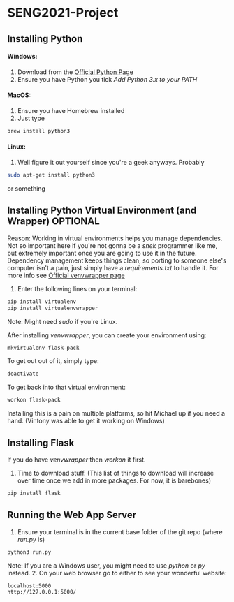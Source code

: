 # SENG2021-Project

## Installing Python
#### Windows:
1. Download from the [Official Python Page](https://www.python.org/downloads/)
2. Ensure you have Python you tick _Add Python 3.x to your PATH_

#### MacOS:
1. Ensure you have Homebrew installed
2. Just type
```bash
brew install python3
```

#### Linux:
1. Well figure it out yourself since you're a geek anyways. Probably
```bash
sudo apt-get install python3
```
or something

## Installing Python Virtual Environment (and Wrapper) **OPTIONAL**
Reason: Working in virtual environments helps you manage dependencies. Not so important here if you're not gonna be a _snek_ programmer like me, but extremely important once you are going to use it in the future. Dependency management keeps things clean, so porting to someone else's computer isn't a pain, just simply have a _requirements.txt_ to handle it.
For more info see [Official venvwrapper page](http://virtualenvwrapper.readthedocs.io/en/latest/install.html)
1. Enter the following lines on your terminal:
```bash
pip install virtualenv
pip install virtualenvwrapper
```
Note: Might need _sudo_ if you're Linux.

After installing _venvwrapper_, you can create your environment using:
```bash
mkvirtualenv flask-pack
```

To get out out of it, simply type:
```bash 
deactivate
```
To get back into that virtual environment:
```bash
workon flask-pack
```
Installing this is a pain on multiple platforms, so hit Michael up if you need a hand. (Vintony was able to get it working on Windows)

## Installing Flask
If you do have _venvwrapper_ then _workon_ it first.
1. Time to download stuff. (This list of things to download will increase over time once we add in more packages. For now, it is barebones)
```bash
pip install flask
```

## Running the Web App Server
1. Ensure your terminal is in the current base folder of the git repo (where _run.py_ is)
```bash
python3 run.py
```
Note: If you are a Windows user, you might need to use _python_ or _py_ instead.
2. On your web browser go to either to see your wonderful website:
```
localhost:5000
http://127.0.0.1:5000/
```